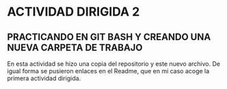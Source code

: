 # ACTIVIDAD DIRIGIDA 2
## PRACTICANDO EN GIT BASH Y CREANDO UNA NUEVA CARPETA DE TRABAJO

En esta actividad se  hizo una copia del repositorio y este nuevo archivo. De igual forma se pusieron enlaces en el Readme, que en mi caso acoge la primera actividad dirigida.


